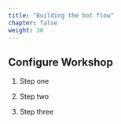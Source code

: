 ```yaml
---
title: "Building the bot flow"
chapter: false
weight: 30
---
```


## Configure Workshop

1. Step one

2. Step two

3. Step three
